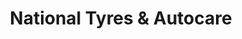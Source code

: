 ---
title: "National Tyres & Autocare"
url: /croydon/national-tyres-und-autocare/
shop: Autowerkstatt
---